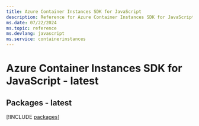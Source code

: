 ```yaml
---
title: Azure Container Instances SDK for JavaScript
description: Reference for Azure Container Instances SDK for JavaScript
ms.date: 07/22/2024
ms.topic: reference
ms.devlang: javascript
ms.service: containerinstances
---
```

# Azure Container Instances SDK for JavaScript - latest
## Packages - latest
[!INCLUDE [packages](container-instances-index.md)]